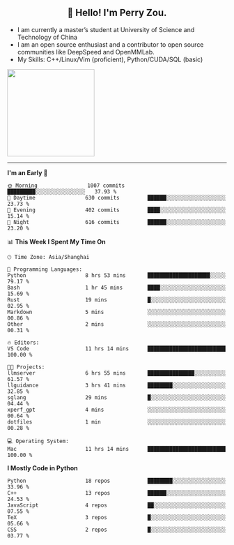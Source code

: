 <h2 align="center">👋 Hello! I'm Perry Zou.</h2>

- I am currently a master’s student at University of Science and Technology of China
- I am an open source enthusiast and a contributor to open source communities like DeepSpeed and OpenMMLab.
- My Skills: C++/Linux/Vim (proficient), Python/CUDA/SQL (basic)

<img height=200 align="center" src="https://github-readme-stats.vercel.app/api?username=zonepg" />

-------

<!--START_SECTION:waka-->
**I'm an Early 🐤** 

```text
🌞 Morning                1007 commits        █████████░░░░░░░░░░░░░░░░   37.93 % 
🌆 Daytime                630 commits         ██████░░░░░░░░░░░░░░░░░░░   23.73 % 
🌃 Evening                402 commits         ████░░░░░░░░░░░░░░░░░░░░░   15.14 % 
🌙 Night                  616 commits         ██████░░░░░░░░░░░░░░░░░░░   23.20 % 
```


📊 **This Week I Spent My Time On** 

```text
🕑︎ Time Zone: Asia/Shanghai

💬 Programming Languages: 
Python                   8 hrs 53 mins       ████████████████████░░░░░   79.17 % 
Bash                     1 hr 45 mins        ████░░░░░░░░░░░░░░░░░░░░░   15.69 % 
Rust                     19 mins             █░░░░░░░░░░░░░░░░░░░░░░░░   02.95 % 
Markdown                 5 mins              ░░░░░░░░░░░░░░░░░░░░░░░░░   00.86 % 
Other                    2 mins              ░░░░░░░░░░░░░░░░░░░░░░░░░   00.31 % 

🔥 Editors: 
VS Code                  11 hrs 14 mins      █████████████████████████   100.00 % 

🐱‍💻 Projects: 
llmserver                6 hrs 55 mins       ███████████████░░░░░░░░░░   61.57 % 
llguidance               3 hrs 41 mins       ████████░░░░░░░░░░░░░░░░░   32.85 % 
sglang                   29 mins             █░░░░░░░░░░░░░░░░░░░░░░░░   04.44 % 
xperf_gpt                4 mins              ░░░░░░░░░░░░░░░░░░░░░░░░░   00.64 % 
dotfiles                 1 min               ░░░░░░░░░░░░░░░░░░░░░░░░░   00.28 % 

💻 Operating System: 
Mac                      11 hrs 14 mins      █████████████████████████   100.00 % 
```

**I Mostly Code in Python** 

```text
Python                   18 repos            ████████░░░░░░░░░░░░░░░░░   33.96 % 
C++                      13 repos            ██████░░░░░░░░░░░░░░░░░░░   24.53 % 
JavaScript               4 repos             ██░░░░░░░░░░░░░░░░░░░░░░░   07.55 % 
TeX                      3 repos             █░░░░░░░░░░░░░░░░░░░░░░░░   05.66 % 
CSS                      2 repos             █░░░░░░░░░░░░░░░░░░░░░░░░   03.77 % 
```




<!--END_SECTION:waka-->

